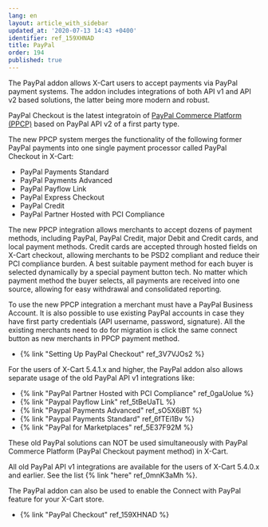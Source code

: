 ```yaml
---
lang: en
layout: article_with_sidebar
updated_at: '2020-07-13 14:43 +0400'
identifier: ref_159XHNAD
title: PayPal
order: 194
published: true
---
```

The PayPal addon allows X-Cart users to accept payments via PayPal payment systems. The addon includes integrations of both API v1 and API v2 based solutions, the latter being more modern and robust.

PayPal Checkout is the latest integratoin of [PayPal Commerce Platform (PPCP)](https://www.paypal.com/us/business "PayPal Commerce Platform") based on PayPal API v2 of a first party type.

The new PPCP system merges the functionality of the following former PayPal payments into one single payment processor called PayPal Checkout in X-Cart:
- PayPal Payments Standard
- PayPal Payments Advanced
- PayPal Payflow Link
- PayPal Express Checkout
- PayPal Credit
- PayPal Partner Hosted with PCI Compliance

The new PPCP integration allows merchants to accept dozens of payment methods, including PayPal, PayPal Credit, major Debit and Credit cards, and local payment methods. Credit cards are accepted through hosted fields on X-Cart checkout, allowing merchants to be PSD2 compliant and reduce their PCI compliance burden. A best suitable payment method for each buyer is selected dynamically by a special payment button tech. No matter which payment method the buyer selects, all payments are received into one source, allowing for easy withdrawal and consolidated reporting.

To use the new PPCP integration a merchant must have a PayPal Business Account. It is also possible to use existing PayPal accounts in case they have first party credentials (API username, password, signature). All the existing merchants need to do for migration is click the same connect button as new merchants in PPCP payment method.

*  {% link "Setting Up PayPal Checkout" ref_3V7VJOs2 %}

For the users of X-Cart 5.4.1.x and higher, the PayPal addon also allows separate usage of the old PayPal API v1 integrations like:
- {% link "PayPal Partner Hosted with PCI Compliance" ref_0gaUolue %}
- {% link "Paypal Payflow Link" ref_5tBeUaTL %}
- {% link "Paypal Payments Advanced" ref_sO5X6iBT %}
- {% link "Paypal Payments Standard" ref_6fTEi1Bv %}
- {% link "PayPal for Marketplaces" ref_5E37F92M %}

These old PayPal solutions can NOT be used simultaneously with PayPal Commerce Platform (PayPal Checkout payment method) in X-Cart.

All old PayPal API v1 integrations are available for the users of X-Cart 5.4.0.x and earlier. See the list {% link "here" ref_0mnK3aMh %}. 

The PayPal addon can also be used to enable the Connect with PayPal feature for your X-Cart store.

* {% link "PayPal Checkout" ref_159XHNAD %}
